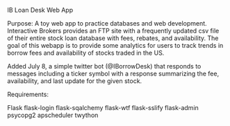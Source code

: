IB Loan Desk Web App

Purpose: A toy web app to practice databases and web development. Interactive Brokers provides an FTP site with a frequently
    updated csv file of their entire stock loan database with fees, rebates, and availability. The goal of this webapp
    is to provide some analytics for users to track trends in borrow fees and availability of stocks traded in the US.

Added July 8, a simple twitter bot (@IBorrowDesk) that responds to messages including a ticker symbol with a response
summarizing the fee, availability, and last update for the given stock.

Requirements:

Flask
flask-login
flask-sqalchemy
flask-wtf
flask-sslify
flask-admin
psycopg2
apscheduler
twython

  